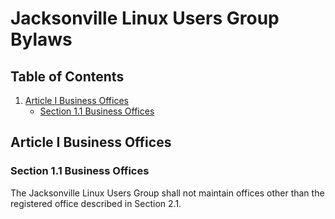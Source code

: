 # Jacksonville Linux Users Group Bylaws

## Table of Contents

1. [Article I Business Offices](#article-i-business-offices)
   - [Section 1.1 Business Offices](#section-11-business-offices)

## Article I Business Offices

### Section 1.1 Business Offices

The Jacksonville Linux Users Group shall not maintain offices other than the
registered office described in Section 2.1.

